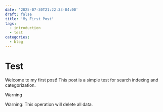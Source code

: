 ```yaml
---
date: '2025-07-30T21:22:33-04:00'
draft: false
title: 'My First Post'
tags:
  - introduction
  - test
categories:
  - blog
---
```


# Test

Welcome to my first post! This post is a simple test for search indexing and categorization.

> [!WARNING]
> Warning: This operation will delete all data.
